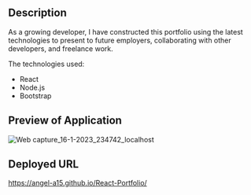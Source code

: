 ## Description
As a growing developer, I have constructed this portfolio using the latest
technologies to present to future employers, collaborating with other developers,
and freelance work. 

The technologies used:
  * React
  * Node.js
  * Bootstrap
  
 ## Preview of Application
![Web capture_16-1-2023_234742_localhost](https://user-images.githubusercontent.com/106582411/212819618-a63519fb-7bb2-40f7-b9f0-49b68e7fcd14.jpeg)

## Deployed URL
https://angel-a15.github.io/React-Portfolio/

